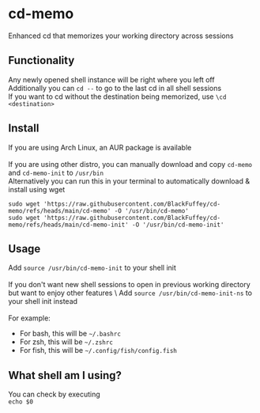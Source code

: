# cd-memo
Enhanced cd that memorizes your working directory across sessions

## Functionality
Any newly opened shell instance will be right where you left off \
Additionally you can `cd --` to go to the last cd in all shell sessions \
If you want to cd without the destination being memorized, use `\cd <destination>`

## Install
If you are using Arch Linux, an AUR package is available \
\
If you are using other distro, you can manually download and copy `cd-memo` and `cd-memo-init` to `/usr/bin` \
Alternatively you can run this in your terminal to automatically download & install using wget 
```
sudo wget 'https://raw.githubusercontent.com/BlackFuffey/cd-memo/refs/heads/main/cd-memo' -O '/usr/bin/cd-memo'
sudo wget 'https://raw.githubusercontent.com/BlackFuffey/cd-memo/refs/heads/main/cd-memo-init' -O '/usr/bin/cd-memo-init'
```

## Usage
Add `source /usr/bin/cd-memo-init` to your shell init \
\
If you don't want new shell sessions to open in previous working directory but want to enjoy other features \ 
Add `source /usr/bin/cd-memo-init-ns` to your shell init instead \
\
For example:
- For bash, this will be `~/.bashrc`
- For zsh, this will be `~/.zshrc`
- For fish, this will be `~/.config/fish/config.fish`

## What shell am I using?
You can check by executing \
`echo $0`
